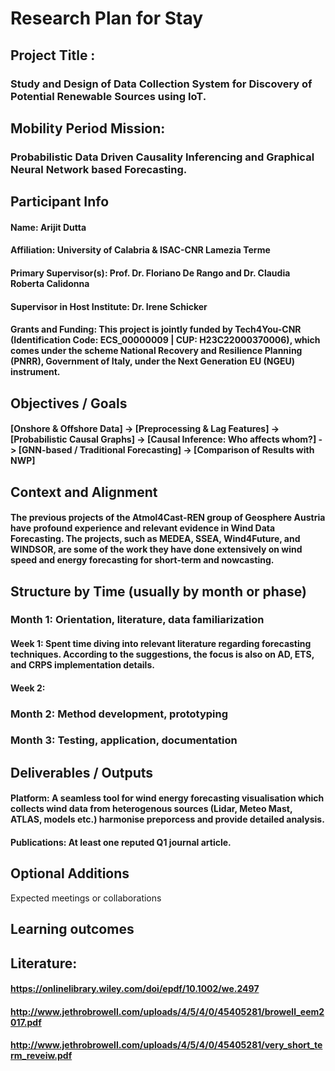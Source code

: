 # Research Plan for Stay

## Project Title : 
### Study and Design of Data Collection System for Discovery of Potential Renewable Sources using IoT.

## Mobility Period Mission: 
### Probabilistic Data Driven Causality Inferencing and Graphical Neural Network based Forecasting.

## Participant Info

#### Name: Arijit Dutta
#### Affiliation: University of Calabria & ISAC-CNR Lamezia Terme
#### Primary Supervisor(s): Prof. Dr. Floriano De Rango and Dr. Claudia Roberta Calidonna
#### Supervisor in Host Institute: Dr. Irene Schicker
#### Grants and Funding: This project is jointly funded by Tech4You-CNR (Identification Code: ECS_00000009 | CUP: H23C22000370006), which comes under the scheme National Recovery and Resilience Planning (PNRR), Government of Italy, under the Next Generation EU (NGEU) instrument.

## Objectives / Goals

#### [Onshore & Offshore Data] -> [Preprocessing & Lag Features] -> [Probabilistic Causal Graphs] -> [Causal Inference: Who affects whom?] -> [GNN-based / Traditional Forecasting] -> [Comparison of Results with NWP]

## Context and Alignment

#### The previous projects of the Atmol4Cast-REN group of Geosphere Austria have profound experience and relevant evidence in Wind Data Forecasting. The projects, such as MEDEA, SSEA, Wind4Future, and WINDSOR, are some of the work they have done extensively on wind speed and energy forecasting for short-term and nowcasting. 

## Structure by Time (usually by month or phase)

### Month 1: Orientation, literature, data familiarization
#### Week 1: Spent time diving into relevant literature regarding forecasting techniques. According to the suggestions, the focus is also on AD, ETS, and CRPS implementation details.
#### Week 2:

### Month 2: Method development, prototyping

### Month 3: Testing, application, documentation

## Deliverables / Outputs

#### Platform: A seamless tool for wind energy forecasting visualisation which collects wind data from heterogenous sources (Lidar, Meteo Mast, ATLAS, models etc.) harmonise preporcess and provide detailed analysis.  

#### Publications: At least one reputed Q1 journal article.

## Optional Additions

Expected meetings or collaborations

## Learning outcomes





## Literature:
#### https://onlinelibrary.wiley.com/doi/epdf/10.1002/we.2497
#### http://www.jethrobrowell.com/uploads/4/5/4/0/45405281/browell_eem2017.pdf
#### http://www.jethrobrowell.com/uploads/4/5/4/0/45405281/very_short_term_reveiw.pdf
